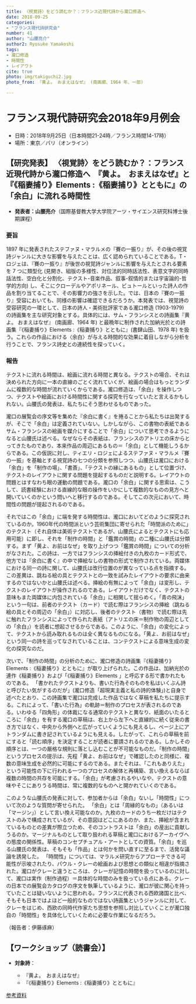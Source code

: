 ```yaml
---
title: 〈視覚詩〉をどう読むか？：フランス近現代詩から瀧口修造へ
date: 2018-09-25
categories:
- "フランス現代詩研究会"
number: 41
author: "山腰亮介"
author2: Ryosuke Yamakoshi
tags: 
- 瀧口修造
- 時間性
- レイアウト
cite: true
photo: img/takiguchi2.jpg
photo_from: 『⻩よ。 おまえはなぜ』 (南画廊、1964 年、一部) 

---
```


# フランス現代詩研究会2018年9月例会

- 日時：2018年9月25日（日本時間21-24時／フランス時間14-17時）
- 場所：東京／パリ（オンライン）

## 【研究発表】 〈視覚詩〉をどう読むか？：フランス近現代詩から瀧口修造へ　『黄よ。　おまえはなぜ』と『《稲妻捕り》Elements :《稲妻捕り》とともに』の「余白」に流れる時間性

- **発表者：山腰亮介**（国際基督教大学大学院アーツ・サイエンス研究科博士後期課程）


<!--more-->


### 要旨

1897 年に発表されたステファヌ・マラルメの『賽の一振り』が、その後の視覚詩ジャンルに大きな影響を与えたことは、広く認められていることである。T・ロジェは、『賽の一振り』が後世の視覚詩ジャンルに影響を与えたとされる要素を 7 つに類型化 (見開き、組版の多様性、対位法的同時話法性、表意文字的同時話法性、空白化と分割化、テクスト-音楽作品、叙事-叙情的または宇宙論的-哲学的方向) し、そこにクローデルやアポリネール、ビュトールといった詩人の作品を割り当てることで、その影響力の強さを示した。では、日本の『賽の一振り』受容においても、同様の影響は確認できるだろうか。本発表では、視覚詩の受容研究の一環として、日本の詩人・美術批評家である瀧口修造 (1903-1979) の詩画集を主な研究対象とする。具体的には、サム・フランシスとの詩画集『⻩よ。 おまえはなぜ』 (南画廊、1964 年) と最晩年に制作された加納光於との詩画集『《稲妻捕り》Elements :《稲妻捕り》とともに』(書肆山田、1978 年) を扱う。これらの作品における〈余白〉が与える時間的な効果に着目しながら分析を行うことで、フランス詩史との連続性を探っていく。

### 報告

テクストに流れる時間は、絵画に流れる時間と異なる。テクストの場合、それは決められた方向に一本の直線のごとく流れていくが、絵画の場合はもっとランダムに複数的な時間が流れていくからである。瀧口修造は、「余白」を操作しつつ、テクストや絵画における時間性に関する探究を行なっていたと言えるかもしれない。山腰氏の発表は、私たちにそう思わせるものであった。

瀧口の展覧会の序文等を集めた『余白に書く』を捲ることから私たちは出発するが、そこで「余白」は定義されていない。しかしながら、この書物の表紙であるサム・フランシスの絵画を媒介にすることで「余白」について思考できるようになると山腰氏は述べる。なぜならその表紙は、フランシスのアトリエの床からとってきたものであり、本来作品の周辺にあるもの＝「余白」として機能しうるからである。この仮説に対し、ティエリ・ロジェによるステファヌ・マラルメ『賽の一振』を基軸とする視覚詩の七つの分類を参照しつつ、山腰氏は瀧口における「余白」を「制作の場」、「書斎」、「テクストの縁にあるもの」として位置づけ、テクストのレイアウトに関する問題を提起するものだと説明する。レイアウトの問題とはすなわち眼の運動の問題である。瀧口の「余白」に関する思索は、こうして、読書経験における直線的な眼の操作をいかにして複数的なものの見方へと開いていくのかという問いへと移行するのである。そしてこの次元において、時間性の問題が提起されるのである。

それではこの「余白」に端を発する時間性は、瀧口においてどのように探究されているのか。1960年代の時間派という芸術集団に寄せられた「時間派のために」のテクスト（それ自体は美術テクストであるが、山腰氏によるとテクストにも応用可能）に即し、それを「制作の時間」と「鑑賞の時間」の二種に山腰氏は分類する。まず「黄よ、お前はなぜ」を取り上げつつ「鑑賞の時間」についての分析がなされた。この詩は、一方ではフランシスの挿絵付きの九枚のカード形式で、他方では『余白に書く』の中で挿絵なしの書物の形式で制作されている。両媒体における同一の詩に関して、山腰氏は改行位置のが異なっている点を指摘する。この差異は、跳ねる絵の具とテクストとの一致を試みたレイアウトの要求に由来するのではないかと山腰氏は述べる。挿絵の有無によって「余白」は変形し、テクストのレイアウトが操作されるのである。レイアウトだけでなく、テクストの意味もまた両媒体に内包されている「余白」に相関して揺らめく。「青の飛沫」という一句は、前者のテクスト（カード）で読む際はフランシスの挿絵（跳ねる絵の具とその周辺の「余白」）に対応し、後者のテクスト（書物）で読む際は先に触れたフランシスによって作られた表紙（アトリエの床＝制作物の周辺としての「余白」）を読者に想起させるからである。このように、「余白」の変化によって、テクストから読み取れるものは全く異なるものになる。「黄よ、お前はなぜ」という同一の詩を巡ってなされていることは、コンテクストによる意味生成の変化の探究なのだ。

次いで、「制作の時間」の分析のために、瀧口修造の詩画集『《稲妻捕り》Elements :《稲妻捕り》とともに』が取り上げられた。この作品は、加納光於の連作《稲妻捕り》および「《稲妻捕り》Elements 」と呼応する形で書かれたものである。
「書かれたテクストよりも、書いた行為そのものを私はいくぶん詩と呼びたい気がするのだが」(瀧口修造「超現実主義と私の詩的体験」)と自身で述べたとおり、この詩画集で瀧口は完成した作品ではなく草稿を私たちに提示する。これによって、「書いた行為」の軌跡＝制作のプロセスが表されるのである。いわゆる「四角形」の体裁になる通常のテクストと異なり、紙面のいたるところに「余白」を有する瀧口の草稿は、右上から左下へと直線的に続く従来の書き方ではなく、中央から外側へと広がっていくようにも見えるし、ページ上にアトランダムに書き記されているようにも見える。したがって、これらの草稿を前にすると「読む順序」を決定することが読者に要請されるのである。しかしその順序とは、一つの厳格な規則に落とし込むことが不可能なものだ。「制作の時間」というプロセスの提示は、先程「黄よ、お前はなぜ」で確認したのと同様に、複数の意味生成を必然的に可能にするのである。またそれは、「これもありえた」という可能性の下に行われる一つのプロセスの解体と再構築、言い換えるならば複数の時間の共存を可能にする。「余白」が考慮されるやいなや、テクストの意味やそこにありうる時間は、常に複数的なものへと開かれていくのである。

このような山腰氏の発表に対して、参加者からは「余白」ないし「時間性」について次のような質問が寄せられた。
「余白」とは「周縁的なもの」（あるいは「マージン」）として言い換え可能なのか。九枚のカードのうち一枚だけはテクストのみで構成されているが、その意図はどこにあるのか、また、挿絵が含まれているものとの差異が際立つため、そのコントラストは「余白」の産出に貢献しうるのか。マージナルものとして取り扱われる草稿と瀧口におけるアーカイヴへの態度の関係性。草稿のコンセプチュアル・アートとしての資質。「余白」を巡る山腰氏の発表は、そもそも「作品」とは何かを問い直すに至るまで、活発な議論を誘発した。
「時間性」については、マラルメ研究からアプローチできる可能性が示唆されたり、パウル・クレーの絵画および思想との類似と相違が指摘された。瀧口がクレーと違うところは、クレーが記憶の時間を扱っているのに対して、瀧口は実作（制作過程）＝具体的な時間のみを扱っている点にある。クレーの日本での展覧会カタログの序文を執筆しているように、瀧口が彼に関心を持っていたことは疑いないように思われる。フランスに代表される西欧諸国と比べ、そもそも日本ではよほど一般的なものではない詩画集というジャンルに対して、クレーをはじめ、西欧の同時代作家たち思想を参照し対比していくことが瀧口独自の「時間性」を具体化していくために必要な作業になるだろう。

（報告者：伊藤琢麻）


## 【ワークショップ（読書会）】

- **対象詩**：

	- 『黄よ。　おまえはなぜ』
	- 『《稲妻捕り》Elements :《稲妻捕り》とともに』

[参考資料](https://groups.google.com/d/msg/poesiecontemporaine/ScV-g37chRc/krT8El6yCAAJ)
